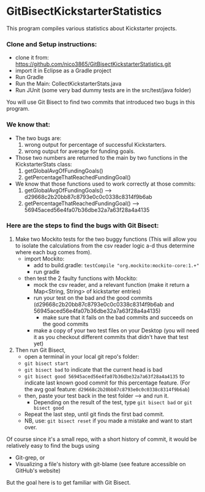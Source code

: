 # GitBisectKickstarterStatistics

This program compiles various statistics about Kickstarter projects.

### Clone and Setup instructions:

- clone it from: https://github.com/nico3865/GitBisectKickstarterStatistics.git
- import it in Eclipse as a Gradle project
- Run Gradle 
- Run the Main: CollectKickstarterStats.java
- Run JUnit (some very bad dummy tests are in the src/test/java folder) 

You will use Git Bisect to find two commits that introduced two bugs in this program.

### We know that:

- The two bugs are: 
	1. wrong output for percentage of successful Kickstarters.
	2. wrong output for average for funding goals.
- Those two numbers are returned to the main by two functions in the KickstarterStats class: 
	1. getGlobalAvgOfFundingGoals()
	2. getPercentageThatReachedFundingGoal() 
- We know that those functions used to work correctly at those commits:
	1. getGlobalAvgOfFundingGoals() --> d29668c2b20bb87c8793e0c0c0338c8314f9b6ab
	2. getPercentageThatReachedFundingGoal() --> 56945aced56e4fa07b36dbe32a7a63f28a4a4135

### Here are the steps to find the bugs with Git Bisect:

1. Make two Mockito tests for the two buggy functions (This will allow you to isolate the calculations from the csv reader logic a-d thus determine where each bug comes from).
	- import Mockito:
		- add to build.gradle: ```testCompile "org.mockito:mockito-core:1.+"```
		- run gradle
	- then test the 2 faulty functions with Mockito:
		- mock the csv reader, and a relevant function (make it return a Map<String, String> of kickstarter entries)
		- run your test on the bad and the good commits (d29668c2b20bb87c8793e0c0c0338c8314f9b6ab and 56945aced56e4fa07b36dbe32a7a63f28a4a4135)
			- make sure that it fails on the bad commits and succeeds on the good commits
		- make a copy of your two test files on your Desktop (you will need it as you checkout different commits that didn't have that test yet)
2. Then run Git Bisect, 
	- open a terminal in your local git repo's folder:
	- ```git bisect start```
	- ```git bisect bad``` to indicate that the current head is bad
	- ```git bisect good 56945aced56e4fa07b36dbe32a7a63f28a4a4135``` to indicate last known good commit for this percentage feature. (For the avg goal feature: ```d29668c2b20bb87c8793e0c0c0338c8314f9b6ab```)
	- then, paste your test back in the test folder --> and run it. 
		- Depending on the result of the test, type ```git bisect bad``` or ```git bisect good```
	- Repeat the last step, until git finds the first bad commit.
	- NB, use: ```git bisect reset``` if you made a mistake and want to start over.

Of course since it's a small repo, with a short history of commit, it would be relatively easy to find the bugs using 

- Git-grep, or 
- Visualizing a file's history with git-blame (see feature accessible on GitHub's website)

But the goal here is to get familiar with Git Bisect.